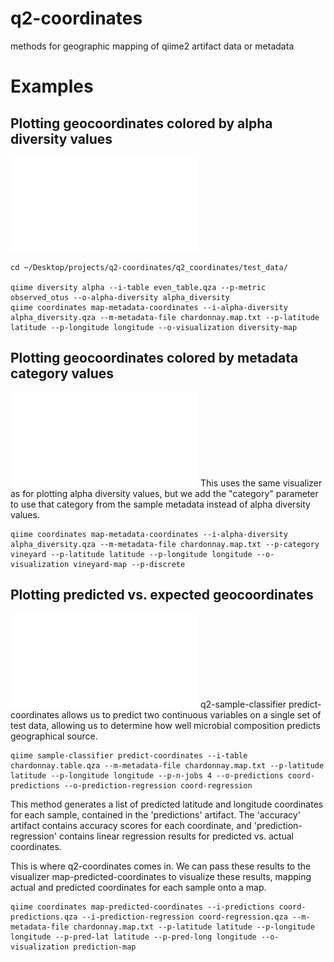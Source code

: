 # q2-coordinates
methods for geographic mapping of qiime2 artifact data or metadata

# Examples
## Plotting geocoordinates colored by alpha diversity values
![Alt text](./examples/alpha-diversity.pdf?raw=true "coordinates colored by observed species")
```
cd ~/Desktop/projects/q2-coordinates/q2_coordinates/test_data/

qiime diversity alpha --i-table even_table.qza --p-metric observed_otus --o-alpha-diversity alpha_diversity
qiime coordinates map-metadata-coordinates --i-alpha-diversity alpha_diversity.qza --m-metadata-file chardonnay.map.txt --p-latitude latitude --p-longitude longitude --o-visualization diversity-map
```
## Plotting geocoordinates colored by metadata category values
![Alt text](./examples/vineyard-map.pdf?raw=true "coordinates colored by metadata values")
This uses the same visualizer as for plotting alpha diversity values, but we add the "category" parameter to use that category from the sample metadata instead of alpha diversity values.
```
qiime coordinates map-metadata-coordinates --i-alpha-diversity alpha_diversity.qza --m-metadata-file chardonnay.map.txt --p-category vineyard --p-latitude latitude --p-longitude longitude --o-visualization vineyard-map --p-discrete
```
## Plotting predicted vs. expected geocoordinates
![Alt text](./examples/predicted-coordinates.pdf?raw=true "predicted and observed coordinates")
q2-sample-classifier predict-coordinates allows us to predict two continuous variables on a single set of test data, allowing us to determine how well microbial composition predicts geographical source.
```
qiime sample-classifier predict-coordinates --i-table chardonnay.table.qza --m-metadata-file chardonnay.map.txt --p-latitude latitude --p-longitude longitude --p-n-jobs 4 --o-predictions coord-predictions --o-prediction-regression coord-regression
```
This method generates a list of predicted latitude and longitude coordinates for each sample, contained in the 'predictions' artifact. The 'accuracy' artifact contains accuracy scores for each coordinate, and 'prediction-regression' contains linear regression results for predicted vs. actual coordinates.

This is where q2-coordinates comes in. We can pass these results to the visualizer map-predicted-coordinates to visualize these results, mapping actual and predicted coordinates for each sample onto a map.
```
qiime coordinates map-predicted-coordinates --i-predictions coord-predictions.qza --i-prediction-regression coord-regression.qza --m-metadata-file chardonnay.map.txt --p-latitude latitude --p-longitude longitude --p-pred-lat latitude --p-pred-long longitude --o-visualization prediction-map
```
